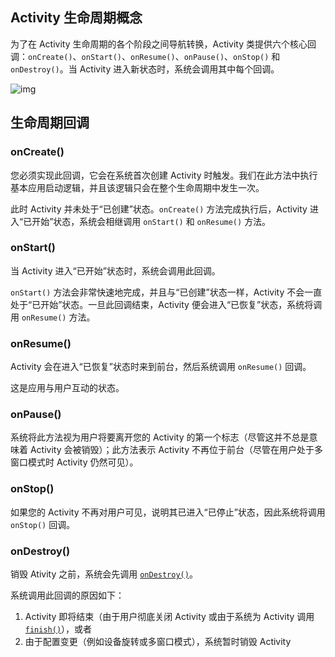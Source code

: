 ## Activity 生命周期概念

为了在 Activity 生命周期的各个阶段之间导航转换，Activity 类提供六个核心回调：`onCreate()`、`onStart()`、`onResume()`、`onPause()`、`onStop()` 和 `onDestroy()`。当 Activity 进入新状态时，系统会调用其中每个回调。

![img](https://developer.android.com/guide/components/images/activity_lifecycle.png?hl=zh-cn)

## 生命周期回调

### onCreate()

您必须实现此回调，它会在系统首次创建 Activity 时触发。我们在此方法中执行基本应用启动逻辑，并且该逻辑只会在整个生命周期中发生一次。

 此时 Activity 并未处于“已创建”状态。`onCreate()` 方法完成执行后，Activity 进入“已开始”状态，系统会相继调用 `onStart()` 和 `onResume()` 方法。

### onStart()

当 Activity 进入“已开始”状态时，系统会调用此回调。

`onStart()` 方法会非常快速地完成，并且与“已创建”状态一样，Activity 不会一直处于“已开始”状态。一旦此回调结束，Activity 便会进入“已恢复”状态，系统将调用 `onResume()` 方法。

### onResume()

Activity 会在进入“已恢复”状态时来到前台，然后系统调用 `onResume()` 回调。

这是应用与用户互动的状态。

### onPause()

系统将此方法视为用户将要离开您的 Activity 的第一个标志（尽管这并不总是意味着 Activity 会被销毁）；此方法表示 Activity 不再位于前台（尽管在用户处于多窗口模式时 Activity 仍然可见）。

### onStop()

如果您的 Activity 不再对用户可见，说明其已进入“已停止”状态，因此系统将调用 `onStop()` 回调。

### onDestroy()

销毁 Ativity 之前，系统会先调用 [`onDestroy()`](https://developer.android.com/reference/android/app/Activity?hl=zh-cn#onDestroy())。

系统调用此回调的原因如下：

1. Activity 即将结束（由于用户彻底关闭 Activity 或由于系统为 Activity 调用 [`finish()`](https://developer.android.com/reference/android/app/Activity?hl=zh-cn#finish())），或者
2. 由于配置变更（例如设备旋转或多窗口模式），系统暂时销毁 Activity